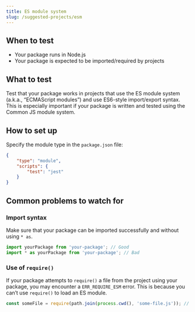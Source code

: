 ```yaml
---
title: ES module system
slug: /suggested-projects/esm
---
```


## When to test

- Your package runs in Node.js
- Your package is expected to be imported/required by projects

## What to test

Test that your package works in projects that use the ES module system (a.k.a., “ECMAScript modules”) and use ES6-style import/export syntax. This is especially important if your package is written and tested using the Common JS module system.

## How to set up

Specify the module type in the `package.json` file:

```json {2} title="test-projects/es-module-system/package.json"
{
    "type": "module",
    "scripts": {
        "test": "jest"
    }
}
```

## Common problems to watch for

### Import syntax

Make sure that your package can be imported successfully and without using `* as`.

```js
import yourPackage from 'your-package'; // Good
import * as yourPackage from 'your-package'; // Bad
```

### Use of `require()`

If your package attempts to `require()` a file from the project using your package, you may encounter a `ERR_REQUIRE_ESM` error. This is because you can’t use `require()` to load an ES module.

```js
const someFile = require(path.join(process.cwd(), 'some-file.js')); // Probably won’t work
```
